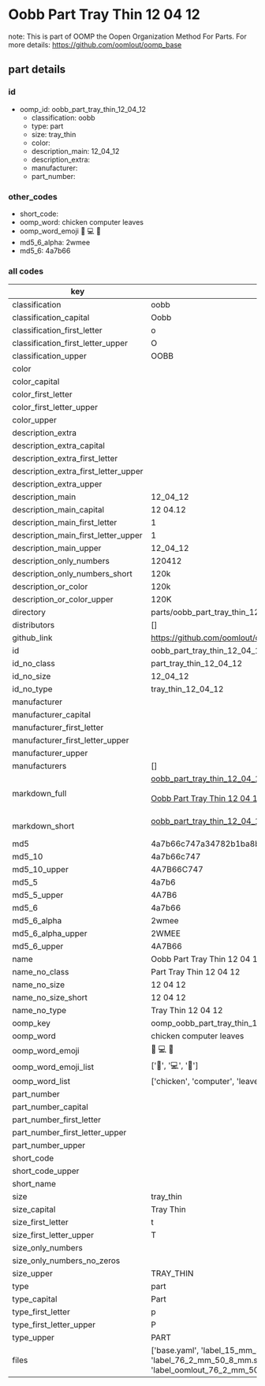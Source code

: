 # Oobb Part Tray Thin 12 04 12  

note: This is part of OOMP the Oopen Organization Method For Parts. For more details: https://github.com/oomlout/oomp_base

##  part details





### id
* oomp_id: oobb_part_tray_thin_12_04_12
  * classification: oobb
  * type: part
  * size: tray_thin
  * color: 
  * description_main: 12_04_12
  * description_extra: 
  * manufacturer: 
  * part_number: 

### other_codes
* short_code: 
* oomp_word: chicken computer leaves
* oomp_word_emoji :chicken: :computer: :leaves:
* md5_6_alpha: 2wmee
* md5_6: 4a7b66

### all codes 
| key | value |  
| --- | --- |  
| classification | oobb |  
| classification_capital | Oobb |  
| classification_first_letter | o |  
| classification_first_letter_upper | O |  
| classification_upper | OOBB |  
| color |  |  
| color_capital |  |  
| color_first_letter |  |  
| color_first_letter_upper |  |  
| color_upper |  |  
| description_extra |  |  
| description_extra_capital |  |  
| description_extra_first_letter |  |  
| description_extra_first_letter_upper |  |  
| description_extra_upper |  |  
| description_main | 12_04_12 |  
| description_main_capital | 12 04.12 |  
| description_main_first_letter | 1 |  
| description_main_first_letter_upper | 1 |  
| description_main_upper | 12_04_12 |  
| description_only_numbers | 120412 |  
| description_only_numbers_short | 120k |  
| description_or_color | 120k |  
| description_or_color_upper | 120K |  
| directory | parts/oobb_part_tray_thin_12_04_12 |  
| distributors | [] |  
| github_link | https://github.com/oomlout/oomlout_oomp_part_src/tree/main/parts/oobb_part_tray_thin_12_04_12/working |  
| id | oobb_part_tray_thin_12_04_12 |  
| id_no_class | part_tray_thin_12_04_12 |  
| id_no_size | 12_04_12 |  
| id_no_type | tray_thin_12_04_12 |  
| manufacturer |  |  
| manufacturer_capital |  |  
| manufacturer_first_letter |  |  
| manufacturer_first_letter_upper |  |  
| manufacturer_upper |  |  
| manufacturers | [] |  
| markdown_full | [oobb_part_tray_thin_12_04_12](https://github.com/oomlout/oomlout_oomp_part_src/tree/main/parts/oobb_part_tray_thin_12_04_12/working)<br>[](https://github.com/oomlout/oomlout_oomp_part_src/tree/main/parts/oobb_part_tray_thin_12_04_12/working)<br>[Oobb Part Tray Thin 12 04 12](https://github.com/oomlout/oomlout_oomp_part_src/tree/main/parts/oobb_part_tray_thin_12_04_12/working)<br><br> |  
| markdown_short | [oobb_part_tray_thin_12_04_12](https://github.com/oomlout/oomlout_oomp_part_src/tree/main/parts/oobb_part_tray_thin_12_04_12/working)<br><br> |  
| md5 | 4a7b66c747a34782b1ba8bbdebefe80a |  
| md5_10 | 4a7b66c747 |  
| md5_10_upper | 4A7B66C747 |  
| md5_5 | 4a7b6 |  
| md5_5_upper | 4A7B6 |  
| md5_6 | 4a7b66 |  
| md5_6_alpha | 2wmee |  
| md5_6_alpha_upper | 2WMEE |  
| md5_6_upper | 4A7B66 |  
| name | Oobb Part Tray Thin 12 04 12 |  
| name_no_class | Part Tray Thin 12 04 12 |  
| name_no_size | 12 04 12 |  
| name_no_size_short | 12 04 12 |  
| name_no_type | Tray Thin 12 04 12 |  
| oomp_key | oomp_oobb_part_tray_thin_12_04_12 |  
| oomp_word | chicken computer leaves |  
| oomp_word_emoji | :chicken: :computer: :leaves: |  
| oomp_word_emoji_list | [':chicken:', ':computer:', ':leaves:'] |  
| oomp_word_list | ['chicken', 'computer', 'leaves'] |  
| part_number |  |  
| part_number_capital |  |  
| part_number_first_letter |  |  
| part_number_first_letter_upper |  |  
| part_number_upper |  |  
| short_code |  |  
| short_code_upper |  |  
| short_name |  |  
| size | tray_thin |  
| size_capital | Tray Thin |  
| size_first_letter | t |  
| size_first_letter_upper | T |  
| size_only_numbers |  |  
| size_only_numbers_no_zeros |  |  
| size_upper | TRAY_THIN |  
| type | part |  
| type_capital | Part |  
| type_first_letter | p |  
| type_first_letter_upper | P |  
| type_upper | PART |  
| files | ['base.yaml', 'label_15_mm_30_mm.pdf', 'label_15_mm_30_mm.svg', 'label_76_2_mm_50_8_mm.pdf', 'label_76_2_mm_50_8_mm.svg', 'label_oomlout_76_2_mm_50_8_mm.pdf', 'label_oomlout_76_2_mm_50_8_mm.svg', 'readme.md', 'working.json', 'working.yaml'] |  
